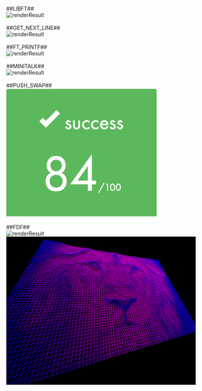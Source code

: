 ##LIBFT##<br>
![renderResult](https://github.com/omer0909/ecole_42/blob/master/files/result_125.png)
<br><br>
##GET_NEXT_LINE##<br>
![renderResult](https://github.com/omer0909/ecole_42/blob/master/files/result_125.png)
<br><br>
##FT_PRINTF##<br>
![renderResult](https://github.com/omer0909/ecole_42/blob/master/files/result_101.png)
<br><br>
##MINITALK##<br>
![renderResult](https://github.com/omer0909/ecole_42/blob/master/files/result_125.png)
<br><br>
##PUSH_SWAP##<br>
![renderResult](https://github.com/omer0909/ecole_42/blob/master/files/result_84.png)
<br><br>
##FDF##<br>
![renderResult](https://github.com/omer0909/ecole_42/blob/master/files/result_125.png)<br>
![renderResult](https://github.com/omer0909/ecole_42/blob/master/fdf/view.png)

